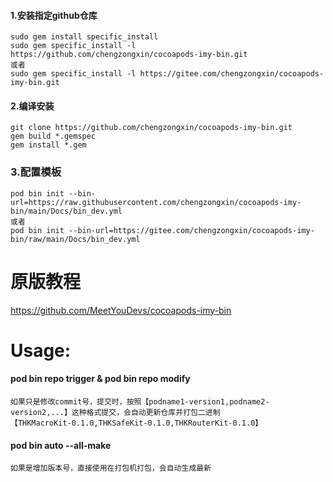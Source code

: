 
#### 1.安装指定github仓库
```
sudo gem install specific_install
sudo gem specific_install -l https://github.com/chengzongxin/cocoapods-imy-bin.git
或者
sudo gem specific_install -l https://gitee.com/chengzongxin/cocoapods-imy-bin.git
```

#### 2.编译安装
```shell
git clone https://github.com/chengzongxin/cocoapods-imy-bin.git
gem build *.gemspec
gem install *.gem
```

### 3.配置模板
```shell
pod bin init --bin-url=https://raw.githubusercontent.com/chengzongxin/cocoapods-imy-bin/main/Docs/bin_dev.yml
或者
pod bin init --bin-url=https://gitee.com/chengzongxin/cocoapods-imy-bin/raw/main/Docs/bin_dev.yml
```



# 原版教程
https://github.com/MeetYouDevs/cocoapods-imy-bin

# Usage:

#### pod bin repo trigger & pod bin repo modify
```shell
如果只是修改commit号，提交时，按照【podname1-version1,podname2-version2,...】这种格式提交，会自动更新仓库并打包二进制
【THKMacroKit-0.1.0,THKSafeKit-0.1.0,THKRouterKit-0.1.0】
```
#### pod bin auto --all-make
```shell
如果是增加版本号，直接使用在打包机打包，会自动生成最新
```